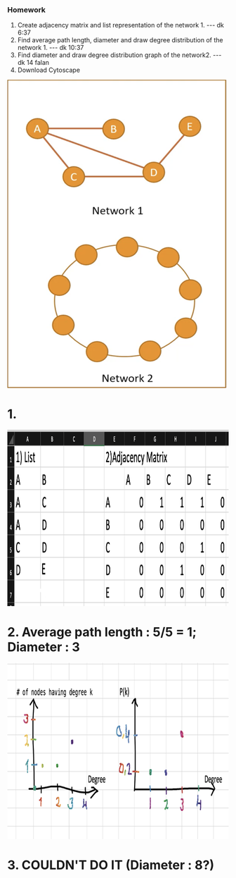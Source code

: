### Homework
1. Create adjacency matrix and list representation of the network 1. --- dk 6:37
1. Find average path length, diameter and draw degree distribution of the network 1. --- dk 10:37
1. Find diameter and draw degree distribution graph of the network2. --- dk 14 falan
1. Download Cytoscape


<img src="hw.png" width="500" height="700" alt="some_text">

##
# 1. 
<img src="hw2.png" width="1000" height="400" alt="some_text">

# 2. Average path length : 5/5 = 1; Diameter : 3
<img src="hw3.png" width="1000" height="400" alt="some_text">

# 3. COULDN'T DO IT (Diameter : 8?)
